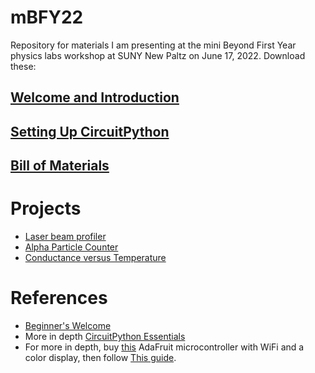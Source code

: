 # mBFY22
Repository for materials I am presenting at the mini Beyond First Year physics labs 
workshop at SUNY New Paltz on June 17, 2022. 
Download these:<br />
## [Welcome and Introduction](https://github.com/profhuster/mBFY22/blob/main/2022_mBFY-Introduction.pdf) 
## [Setting Up CircuitPython](https://github.com/profhuster/mBFY22/blob/main/Setting_Up_CircuitPython_22a.pdf)
## [Bill of Materials](https://github.com/profhuster/mBFY22/blob/main/2022_mBFY-Bill_Of_Materials.pdf)

# Projects
- [Laser beam profiler](https://github.com/profhuster/mBFY22-LaserBeamProfile)
- [Alpha Particle Counter](https://github.com/profhuster/mBFY22-Alpha)
- [Conductance versus Temperature](https://github.com/profhuster/mBFY22-Conductance)

# References
- [Beginner's Welcome](https://github.com/profhuster/mBFY22/blob/main/Welcome_to_CircuitPython.pdf)
- More in depth [CircuitPython Essentials](https://github.com/profhuster/mBFY22/blob/main/CircuitPython_Essentials.pdf)
- For more in depth, buy [this](https://www.adafruit.com/product/5300) AdaFruit microcontroller with WiFi and a color display, then follow [This guide](https://github.com/profhuster/mBFY22/blob/main/adafruit-esp32-s2-tft-feather.pdf).
